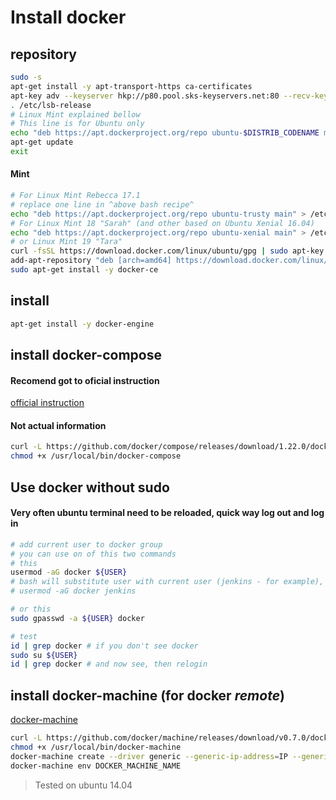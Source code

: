 # Install docker
## repository

```bash
sudo -s
apt-get install -y apt-transport-https ca-certificates
apt-key adv --keyserver hkp://p80.pool.sks-keyservers.net:80 --recv-keys 58118E89F3A912897C070ADBF76221572C52609D
. /etc/lsb-release
# Linux Mint explained bellow
# This line is for Ubuntu only
echo "deb https://apt.dockerproject.org/repo ubuntu-$DISTRIB_CODENAME main" > /etc/apt/sources.list.d/docker.list
apt-get update
exit
```

#### Mint
```bash
# For Linux Mint Rebecca 17.1
# replace one line in ^above bash recipe^
echo "deb https://apt.dockerproject.org/repo ubuntu-trusty main" > /etc/apt/sources.list.d/docker.list
# For Linux Mint 18 "Sarah" (and other based on Ubuntu Xenial 16.04)
echo "deb https://apt.dockerproject.org/repo ubuntu-xenial main" > /etc/apt/sources.list.d/docker.list
# or Linux Mint 19 "Tara"
curl -fsSL https://download.docker.com/linux/ubuntu/gpg | sudo apt-key add -
add-apt-repository "deb [arch=amd64] https://download.docker.com/linux/ubuntu bionic stable"
sudo apt-get install -y docker-ce
```

## install

```bash
apt-get install -y docker-engine
```

## install docker-compose

#### Recomend got to oficial instruction
[official instruction](https://github.com/docker/compose/releases/)

#### Not actual information
```bash
curl -L https://github.com/docker/compose/releases/download/1.22.0/docker-compose-`uname -s`-`uname -m` > /usr/local/bin/docker-compose
chmod +x /usr/local/bin/docker-compose
```

## Use docker without sudo
#### Very often ubuntu terminal need to be reloaded, quick way **log out** and **log in**
```bash
# add current user to docker group
# you can use on of this two commands
# this
usermod -aG docker ${USER}
# bash will substitute user with current user (jenkins - for example), do not run it as *root*:
# usermod -aG docker jenkins

# or this
sudo gpasswd -a ${USER} docker

# test
id | grep docker # if you don't see docker
sudo su ${USER}
id | grep docker # and now see, then relogin
```


## install docker-machine (for docker *remote*)

[docker-machine](https://docs.docker.com/machine/overview/)

```bash
curl -L https://github.com/docker/machine/releases/download/v0.7.0/docker-machine-`uname -s`-`uname -m` > /usr/local/bin/docker-machine
chmod +x /usr/local/bin/docker-machine
docker-machine create --driver generic --generic-ip-address=IP --generic-ssh-user=USER --generic-ssh-key=~/.ssh/id_rsa
docker-machine env DOCKER_MACHINE_NAME
```

> Tested on ubuntu 14.04

